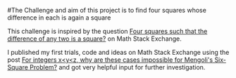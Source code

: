 #The Challenge and aim of this project is to find four squares whose difference in each is again a square

This challenge is inspired by the question [Four squares such that the difference of any two is a square?](https://math.stackexchange.com/questions/3286376/four-squares-such-that-the-difference-of-any-two-is-a-square) on Math Stack Exchange.

I published my first trials, code and ideas on Math Stack Exchange using the post [For integers x<y<z, why are these cases impossible for Mengoli's Six-Square Problem?](https://math.stackexchange.com/questions/4342283/for-integers-xyz-why-are-these-cases-impossible-for-mengolis-six-square-pr) and got very helpful input for further investigation.

